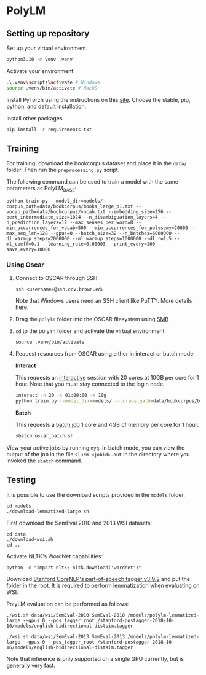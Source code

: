 # PolyLM

## Setting up repository

Set up your virtual environment.
```bash
python3.10 -m venv .venv 
```

Activate your environment
```bash
.\.venv\scripts\activate # Windows
source .venv/bin/activate # MacOS
```

Install PyTorch using the instructions on this [site](https://pytorch.org/get-started/locally/). Choose the stable, pip, python, and default installation.

Install other packages. 
```bash
pip install -r requirements.txt
```

## Training

For training, download the bookcorpus dataset and place it in the `data/` folder. Then run the `preprocessing.py` script. 

The following command can be used to train a model with the same parameters as PolyLM<sub>BASE</sub>:

    python train.py --model_dir=models/ --corpus_path=data/bookcorpus/books_large_p1.txt --vocab_path=data/bookcorpus/vocab.txt --embedding_size=256 --bert_intermediate_size=1024 --n_disambiguation_layers=4 --n_prediction_layers=12 --max_senses_per_word=8 --min_occurrences_for_vocab=500 --min_occurrences_for_polysemy=20000 --max_seq_len=128 --gpus=0 --batch_size=32 --n_batches=6000000 --dl_warmup_steps=2000000 --ml_warmup_steps=1000000 --dl_r=1.5 --ml_coeff=0.1 --learning_rate=0.00003 --print_every=100 --save_every=10000

### Using Oscar

1. Connect to OSCAR through SSH.
   ```
   ssh <username>@ssh.ccv.brown.edu
   ```
   Note that Windows users need an SSH client like PuTTY. More details [here](https://docs.ccv.brown.edu/oscar/quickstart).

2. Drag the `polylm` folder into the OSCAR filesystem using [SMB](https://docs.ccv.brown.edu/oscar/connecting-to-oscar/cifs)

3. `cd` to the polylm folder and activate the virtual environment
   ```
   source .venv/bin/activate 
   ```

4. Request resources from OSCAR using either in interact or batch mode.

   **Interact**

   This requests an [interactive](https://docs.ccv.brown.edu/oscar/submitting-jobs/interact) session with 20 cores at 10GB per core for 1 hour. Note that you must stay connected to the login node.

   ```bash
   interact -n 20 -t 01:00:00 -m 10g
   python train.py --model_dir=models/ --corpus_path=data/bookcorpus/books_large_p1.txt --vocab_path=data/bookcorpus/vocab.txt --embedding_size=256 --bert_intermediate_size=1024 --n_disambiguation_layers=4 --n_prediction_layers=12 --max_senses_per_word=8 --min_occurrences_for_vocab=500 --min_occurrences_for_polysemy=20000 --max_seq_len=128 --gpus=0 --batch_size=32 --n_batches=6000000 --dl_warmup_steps=2000000 --ml_warmup_steps=1000000 --dl_r=1.5 --ml_coeff=0.1 --learning_rate=0.00003 --print_every=100 --save_every=10000
   ```

   **Batch**

   This requests a [batch job](https://docs.ccv.brown.edu/oscar/submitting-jobs/batch) 1 core and 4GB of memory per core for 1 hour.

   ```bash
   sbatch oscar_batch.sh
   ```

View your active jobs by running `myq`. In batch mode, you can view the output of the job in the file `slurm-<jobid>.out` in the directory where you invoked the `sbatch` command.

## Testing
It is possible to use the download scripts provided in the `models` folder.

    cd models
    ./download-lemmatized-large.sh

First download the SemEval 2010 and 2013 WSI datasets:

    cd data
    ./download-wsi.sh
    cd ..

Activate NLTK's WordNet capabilities:

    python -c "import nltk; nltk.download('wordnet')"

Download [Stanford CoreNLP's part-of-speech tagger v3.9.2](https://nlp.stanford.edu/software/stanford-postagger-2018-10-16.zip) and put the folder in the root. It is required to perform lemmatization when evaluating on WSI.

PolyLM evaluation can be performed as follows:

    ./wsi.sh data/wsi/SemEval-2010 SemEval-2010 /models/polylm-lemmatized-large --gpus 0 --pos_tagger_root /stanford-postagger-2018-10-16/models/english-bidirectional-distsim.tagger

    ./wsi.sh data/wsi/SemEval-2013 SemEval-2013 /models/polylm-lemmatized-large --gpus 0 --pos_tagger_root /stanford-postagger-2018-10-16/models/english-bidirectional-distsim.tagger


Note that inference is only supported on a single GPU currently, but is generally very fast.

